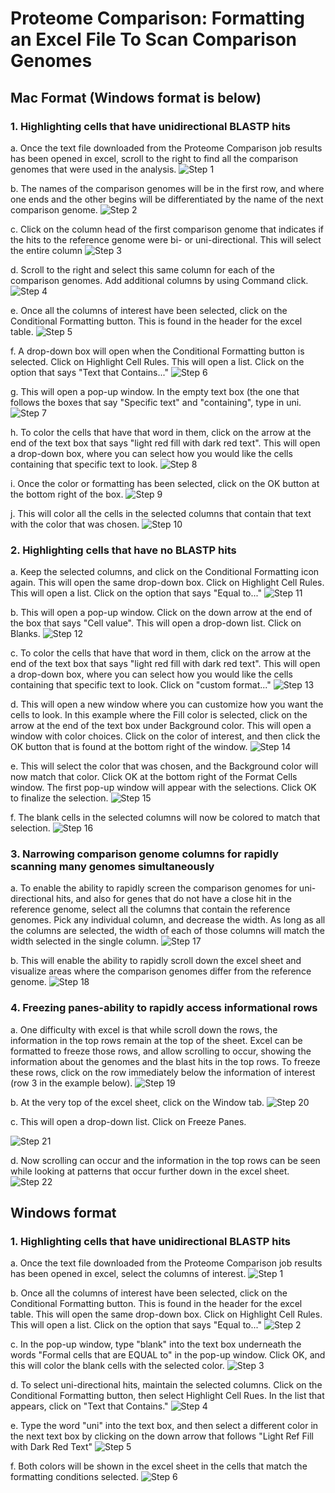# Proteome Comparison: Formatting an Excel File To Scan Comparison Genomes

## Mac Format (Windows format is below)
### 1. Highlighting cells that have unidirectional BLASTP hits
a. Once the text file downloaded from the Proteome Comparison job results has been opened in excel, scroll to the right to find all the comparison genomes that were used in the analysis.
![Step 1](./images/image1.png)

b. The names of the comparison genomes will be in the first row, and where one ends and the other begins will be differentiated by the name of the next comparison genome.
![Step 2](./images/image2.png)

c. Click on the column head of the first comparison genome that indicates if the hits to the reference genome were bi- or uni-directional.  This will select the entire column
![Step 3](./images/image3.png)

d. Scroll to the right and select this same column for each of the comparison genomes.  Add additional columns by using Command click.
![Step 4](./images/image4.png)

e. Once all the columns of interest have been selected, click on the Conditional Formatting button.  This is found in the header for the excel table.
![Step 5](./images/image5.png)

f. A drop-down box will open when the Conditional Formatting button is selected.  Click on Highlight Cell Rules.  This will open a list.  Click on the option that says "Text that Contains..."
![Step 6](./images/image6.png)

g. This will open a pop-up window.  In the empty text box (the one that follows the boxes that say "Specific text" and "containing", type in uni.
![Step 7](./images/image7.png)

h. To color the cells that have that word in them, click on the arrow at the end of the text box that says "light red fill with dark red text".  This will open a drop-down box, where you can select how you would like the cells containing that specific text to look.
![Step 8](./images/image8.png)

i. Once the color or formatting has been selected, click on the OK button at the bottom right of the box.
![Step 9](./images/image9.png)

j. This will color all the cells in the selected columns that contain that text with the color that was chosen.
![Step 10](./images/image10.png)

### 2. Highlighting cells that have no BLASTP hits
a. Keep the selected columns, and click on the Conditional Formatting icon again.  This will open the same drop-down box.  Click on Highlight Cell Rules.  This will open a list.  Click on the option that says "Equal to..."
![Step 11](./images/image11.png)

b. This will open a pop-up window.  Click on the down arrow at the end of the box that says "Cell value".  This will open a drop-down list.  Click on Blanks.
![Step 12](./images/image12.png)

c. To color the cells that have that word in them, click on the arrow at the end of the text box that says "light red fill with dark red text".  This will open a drop-down box, where you can select how you would like the cells containing that specific text to look. Click on "custom format..."
![Step 13](./images/image13.png)

d. This will open a new window where you can customize how you want the cells to look.  In this example where the Fill color is selected, click on the arrow at the end of the text box under Background color.  This will open a window with color choices.  Click on the color of interest, and then click the OK button that is found at the bottom right of the window.
![Step 14](./images/image14.png)

e. This will select the color that was chosen, and the Background color will now match that color. Click OK at the bottom right of the Format Cells window. The first pop-up window will appear with the selections.  Click OK to finalize the selection.
![Step 15](./images/image15.png)

f. The blank cells in the selected columns will now be colored to match that selection.
![Step 16](./images/image16.png)

### 3. Narrowing comparison genome columns for rapidly scanning many genomes simultaneously
a. To enable the ability to rapidly screen the comparison genomes for uni-directional hits, and also for genes that do not have a close hit in the reference genome, select all the columns that contain the reference genomes.  Pick any individual column, and decrease the width.  As long as all the columns are selected, the width of each of those columns will match the width selected in the single column.
![Step 17](./images/image17.png)

b. This will enable the ability to rapidly scroll down the excel sheet and visualize areas where the comparison genomes differ from the reference genome.
![Step 18](./images/image18.png)

### 4. Freezing panes-ability to rapidly access informational rows
a. One difficulty with excel is that while scroll down the rows, the information in the top rows remain at the top of the sheet.  Excel can be formatted to freeze those rows, and allow scrolling to occur, showing the information about the genomes and the blast hits in the top rows.  To freeze these rows, click on the row immediately below the information of interest (row 3 in the example below).
![Step 19](./images/image19.png)


b. At the very top of the excel sheet, click on the Window tab.
![Step 20](./images/image20.png)

c. This will open a drop-down list.  Click on Freeze Panes.

![Step 21](./images/image21.png)

d. Now scrolling can occur and the information in the top rows can be seen while looking at patterns that occur further down in the excel sheet.
![Step 22](./images/image22.png)

## Windows format
### 1. Highlighting cells that have unidirectional BLASTP hits
a. Once the text file downloaded from the Proteome Comparison job results has been opened in excel, select the columns of interest.
![Step 1](./images/image23.png)

b. Once all the columns of interest have been selected, click on the Conditional Formatting button.  This is found in the header for the excel table. This will open the same drop-down box.  Click on Highlight Cell Rules.  This will open a list.  Click on the option that says "Equal to..."
![Step 2](./images/image24.png)

c. In the pop-up window, type "blank" into the text box underneath the words "Formal cells that are EQUAL to" in the pop-up window. Click OK, and this will color the blank cells with the selected color.
![Step 3](./images/image25.png)


d. To select uni-directional hits, maintain the selected columns.  Click on the Conditional Formatting button, then select Highlight Cell Rues.  In the list that appears, click on "Text that Contains."
![Step 4](./images/image26.png)

e. Type the word "uni" into the text box, and then select a different color in the next text box by clicking on the down arrow that follows "Light Ref Fill with Dark Red Text"
![Step 5](./images/image27.png)

f. Both colors will be shown in the excel sheet in the cells that match the formatting conditions selected.
![Step 6](./images/image28.png)

